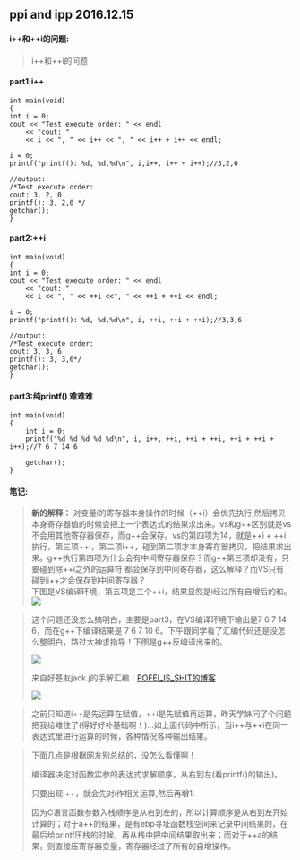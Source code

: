 ## ppi and ipp 2016.12.15

#### i++和++i的问题: ####
>i++和++i的问题

#### part1:i++ ####
    int main(void)
    {
	int i = 0;
	cout << "Test execute order: " << endl
		<< "cout: "
		<< i << ", " << i++ << ", " << i++ + i++ << endl;

	i = 0;
	printf("printf(): %d, %d,%d\n", i,i++, i++ + i++);//3,2,0

    //output:
 	/*Test execute order:
    cout: 3, 2, 0
    printf(): 3, 2,0 */
	getchar();
    }

#### part2:++i ####
    int main(void)
    {
	int i = 0;
	cout << "Test execute order: " << endl
		<< "cout: "
		<< i << ", " << ++i <<", " << ++i + ++i << endl;

	i = 0;
	printf("printf(): %d, %d,%d\n", i, ++i, ++i + ++i);//3,3,6

    //output:
    /*Test execute order:
    cout: 3, 3, 6
    printf(): 3, 3,6*/
	getchar();
    }


#### part3:纯printf()  难难难 ####


    int main(void)
    {
    	int i = 0;
    	printf("%d %d %d %d %d\n", i, i++, ++i, ++i + ++i, ++i + ++i + i++);//7 6 7 14 6
    
    	getchar();
    }

#### 笔记: ####

>**新的解释：**
>对变量i的寄存器本身操作的时候（++i）会优先执行,然后拷贝本身寄存器值的时候会把上一个表达式的结果求出来。vs和g++区别就是vs不会用其他寄存器保存，而g++会保存。vs的第四项为14，就是++i + ++i执行，第三项++i，第二项i++，碰到第二项才本身寄存器拷贝，把结果求出来。g++执行第四项为什么会有中间寄存器保存？而g++第三项却没有，只要碰到除++i之外的运算符 都会保存到中间寄存器，这么解释？而VS只有碰到i++才会保存到中间寄存器？  
>下图是VS编译环境，第五项是三个++i，结果显然是i经过所有自增后的和。
>![](http://i.imgur.com/uG9XXD1.png)



>这个问题还没怎么搞明白，主要是part3，在VS编译环境下输出是7 6 7 14 6，而在g++下编译结果是 7 6 7 10 6。下午跟同学看了汇编代码还是没怎么整明白，路过大神求指导！下图是g++反编译出来的。
>
>![](http://i.imgur.com/EmcvZ1Z.jpg)
>
>来自好基友jack.j的手解汇编：[POFEI_IS_SHIT的博客](http://blog.csdn.net/zkj126521)
>
>![](http://i.imgur.com/p95J6H0.jpg)

> 之前只知道i++是先运算在赋值，++i是先赋值再运算，昨天学妹问了个问题把我给难住了(得好好补基础啊！)...如上面代码中所示，当i++与++i在同一表达式里进行运算的时候，各种情况各种输出结果。

>下面几点是根据网友别总结的，没怎么看懂啊！
>
> 编译器决定对函数实参的表达式求解顺序，从右到左(看printf()的输出)。 
> 
> 只要出现i++，就会先对i作相关运算,然后再增1.
> 
> 因为C语言函数参数入栈顺序是从右到左的，所以计算顺序是从右到左开始计算的；对于a++的结果，是有ebp寻址函数栈空间来记录中间结果的，在最后给printf压栈的时候，再从栈中把中间结果取出来；而对于++a的结果，则直接压寄存器变量，寄存器经过了所有的自增操作。




